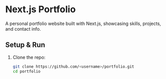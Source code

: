 # Next.js Portfolio

A personal portfolio website built with Next.js, showcasing skills, projects, and contact info.

## Setup & Run

1. Clone the repo:
   ```bash
   git clone https://github.com/<username>/portfolio.git
   cd portfolio

